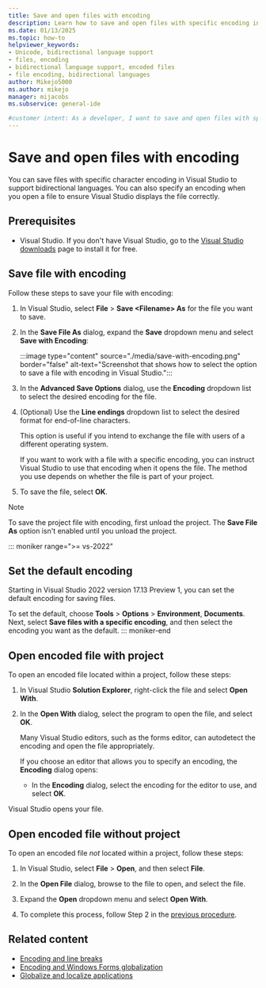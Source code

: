 ```yaml
---
title: Save and open files with encoding
description: Learn how to save and open files with specific encoding in Visual Studio, and ensure files open correctly in subsequent use.
ms.date: 01/13/2025
ms.topic: how-to
helpviewer_keywords:
- Unicode, bidirectional language support
- files, encoding
- bidirectional language support, encoded files
- file encoding, bidirectional languages
author: Mikejo5000
ms.author: mikejo
manager: mijacobs
ms.subservice: general-ide

#customer intent: As a developer, I want to save and open files with specific encoding in Visual Studio, so I can ensure my files open correctly.
---
```


# Save and open files with encoding

You can save files with specific character encoding in Visual Studio to support bidirectional languages. You can also specify an encoding when you open a file to ensure Visual Studio displays the file correctly.

## Prerequisites

- Visual Studio. If you don't have Visual Studio, go to the [Visual Studio downloads](https://visualstudio.microsoft.com/downloads/?cid=learn-onpage-download-cta) page to install it for free.

## Save file with encoding

Follow these steps to save your file with encoding:

1. In Visual Studio, select **File** > **Save <Filename\> As** for the file you want to save.

1. In the **Save File As** dialog, expand the **Save** dropdown menu and select **Save with Encoding**:

   :::image type="content" source="./media/save-with-encoding.png" border="false" alt-text="Screenshot that shows how to select the option to save a file with encoding in Visual Studio.":::

1. In the **Advanced Save Options** dialog, use the **Encoding** dropdown list to select the desired encoding for the file.

1. (Optional) Use the **Line endings** dropdown list to select the desired format for end-of-line characters.

   This option is useful if you intend to exchange the file with users of a different operating system.

   If you want to work with a file with a specific encoding, you can instruct Visual Studio to use that encoding when it opens the file. The method you use depends on whether the file is part of your project.

1. To save the file, select **OK**.

> [!NOTE]
> To save the project file with encoding, first unload the project. The **Save File As** option isn't enabled until you unload the project.

::: moniker range=">= vs-2022"
## Set the default encoding

Starting in Visual Studio 2022 version 17.13 Preview 1, you can set the default encoding for saving files.

To set the default, choose **Tools** > **Options** > **Environment**, **Documents**. Next, select **Save files with a specific encoding**, and then select the encoding you want as the default.
::: moniker-end

## Open encoded file with project

To open an encoded file located within a project, follow these steps:

1. In Visual Studio **Solution Explorer**, right-click the file and select **Open With**.

1. In the **Open With** dialog, select the program to open the file, and select **OK**.

   Many Visual Studio editors, such as the forms editor, can autodetect the encoding and open the file appropriately.
   
   If you choose an editor that allows you to specify an encoding, the **Encoding** dialog opens:

   - In the **Encoding** dialog, select the encoding for the editor to use, and select **OK**.

Visual Studio opens your file.

## Open encoded file without project

To open an encoded file *not* located within a project, follow these steps:

1. In Visual Studio, select **File** > **Open**, and then select **File**.

1. In the **Open File** dialog, browse to the file to open, and select the file.

1. Expand the **Open** dropdown menu and select **Open With**.

1. To complete this process, follow Step 2 in the [previous procedure](#open-encoded-file-with-project).

## Related content

- [Encoding and line breaks](encodings-and-line-breaks.md)
- [Encoding and Windows Forms globalization](/previous-versions/visualstudio/visual-studio-2010/401dkz3c(v=vs.100))
- [Globalize and localize applications](../ide/globalizing-and-localizing-applications.md)
